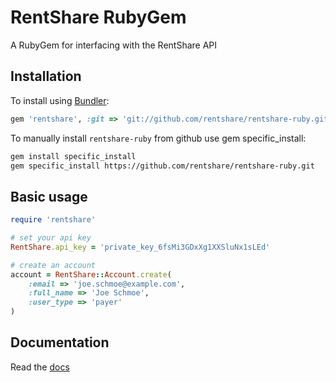 # RentShare RubyGem

A RubyGem for interfacing with the RentShare API

## Installation

To install using [Bundler](https://bundler.io):

```ruby
gem 'rentshare', :git => 'git://github.com/rentshare/rentshare-ruby.git'
```

To manually install `rentshare-ruby` from github use gem specific_install:

```bash
gem install specific_install
gem specific_install https://github.com/rentshare/rentshare-ruby.git
```


## Basic usage

```ruby
require 'rentshare'

# set your api key
RentShare.api_key = 'private_key_6fsMi3GDxXg1XXSluNx1sLEd'

# create an account
account = RentShare::Account.create(
    :email => 'joe.schmoe@example.com',
    :full_name => 'Joe Schmoe',
    :user_type => 'payer'
)
```

## Documentation
Read the [docs](https://developer.rentshare.com/?ruby)
